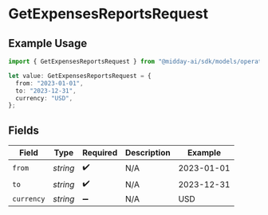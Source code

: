 # GetExpensesReportsRequest

## Example Usage

```typescript
import { GetExpensesReportsRequest } from "@midday-ai/sdk/models/operations";

let value: GetExpensesReportsRequest = {
  from: "2023-01-01",
  to: "2023-12-31",
  currency: "USD",
};
```

## Fields

| Field              | Type               | Required           | Description        | Example            |
| ------------------ | ------------------ | ------------------ | ------------------ | ------------------ |
| `from`             | *string*           | :heavy_check_mark: | N/A                | 2023-01-01         |
| `to`               | *string*           | :heavy_check_mark: | N/A                | 2023-12-31         |
| `currency`         | *string*           | :heavy_minus_sign: | N/A                | USD                |